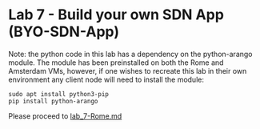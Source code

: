 # Lab 7 - Build your own SDN App (BYO-SDN-App)
Note: the python code in this lab has a dependency on the python-arango module. The module has been preinstalled on both the Rome and Amsterdam VMs, however, if one wishes to recreate this lab in their own environment any client node will need to install the module:
```
sudo apt install python3-pip
pip install python-arango 
```
Please proceed to [lab_7-Rome.md](https://github.com/jalapeno/SRv6_dCloud_Lab/blob/main/lab_7/lab_7-Rome.md)
